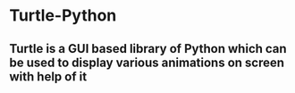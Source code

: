 # Turtle-Python

## Turtle is a GUI based library of Python which can be used to display various animations on screen with help of it

